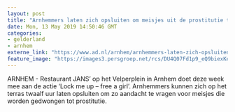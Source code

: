 ```yaml
---
layout: post
title: "Arnhemmers laten zich opsluiten om meisjes uit de prostitutie te bevrijden"
date: Mon, 13 May 2019 14:50:46 GMT
categories: 
- gelderland 
- arnhem 
externe_link: "https://www.ad.nl/arnhem/arnhemmers-laten-zich-opsluiten-om-meisjes-uit-de-prostitutie-te-bevrijden~a7ef1a06/"
feature_image: "https://images3.persgroep.net/rcs/DU4Q07Fd1p9_eQ9biexKeoc9pO0/diocontent/148227977/_fitwidth/400/?appId=21791a8992982cd8da851550a453bd7f&quality=0.7"
---
```


ARNHEM - Restaurant JANS’ op het Velperplein in Arnhem doet deze week mee aan de actie ‘Lock me up – free a girl’. Arnhemmers kunnen zich op het terras twaalf uur laten opsluiten om zo aandacht te vragen voor meisjes die worden gedwongen tot prostitutie.
